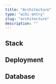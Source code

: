 ```yaml
---
title: "Architecture"
type: "wiki-entry"
slug: "architecture"
description: ""
---
```


## Stack

## Deployment

## Database
